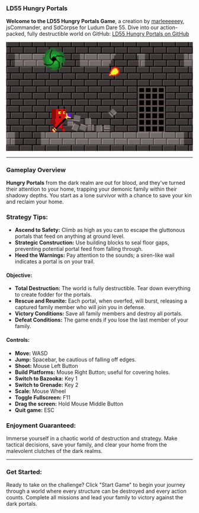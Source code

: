 ### LD55 Hungry Portals

**Welcome to the LD55 Hungry Portals Game**, a creation by [marleeeeeey](https://www.linkedin.com/in/marleeeeeey), jsCommander, and SdCorpse for Ludum Dare 55. Dive into our action-packed, fully destructible world on GitHub: [LD55 Hungry Portals on GitHub](https://github.com/marleeeeeey/LD55_Hungry_Portals)

![game screenshot](LD55_Hungry_Portals_screenshot.png)

---

### Gameplay Overview

**Hungry Portals** from the dark realm are out for blood, and they've turned their attention to your home, trapping your demonic family within their shadowy depths. You start as a lone survivor with a chance to save your kin and reclaim your home.

### Strategy Tips:

- **Ascend to Safety:** Climb as high as you can to escape the gluttonous portals that feed on anything at ground level.
- **Strategic Construction:** Use building blocks to seal floor gaps, preventing potential portal feed from falling through.
- **Heed the Warnings:** Pay attention to the sounds; a siren-like wail indicates a portal is on your trail.

#### Objective:

- **Total Destruction:** The world is fully destructible. Tear down everything to create fodder for the portals.
- **Rescue and Reunite:** Each portal, when overfed, will burst, releasing a captured family member who will join you in defense.
- **Victory Conditions:** Save all family members and destroy all portals.
- **Defeat Conditions:** The game ends if you lose the last member of your family.

#### Controls:

- **Move:** WASD
- **Jump:** Spacebar, be cautious of falling off edges.
- **Shoot:** Mouse Left Button
- **Build Platforms:** Mouse Right Button; useful for covering holes.
- **Switch to Bazooka:** Key 1
- **Switch to Grenade:** Key 2
- **Scale:** Mouse Wheel
- **Toggle Fullscreen:** F11
- **Drag the screen:** Hold Mouse Middle Button
- **Quit game:** ESC

### Enjoyment Guaranteed:

Immerse yourself in a chaotic world of destruction and strategy. Make tactical decisions, save your family, and clear your home from the malevolent clutches of the dark realms.

---

### Get Started:

Ready to take on the challenge? Click "Start Game" to begin your journey through a world where every structure can be destroyed and every action counts. Complete all missions and lead your family to victory against the dark portals.
